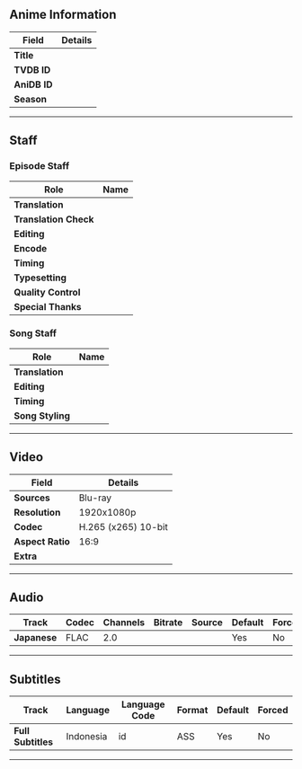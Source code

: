 <!-- [![cover][cover-art]][anidb-id] -->

## Anime Information

| Field            | Details       |
| ---------------- | ------------- |
| **Title**        |               |
| **TVDB ID**      |               |
| **AniDB ID**     |               |
| **Season**       |               |

---

## Staff

### Episode Staff

| Role                  | Name                                           |
| --------------------- | ---------------------------------------------- |
| **Translation**       |                                                |
| **Translation Check** |                                                |
| **Editing**           |                                                |
| **Encode**            |                                                |
| **Timing**            |                                                |
| **Typesetting**       |                                                |
| **Quality Control**   |                                                |
| **Special Thanks**    |                                                |

### Song Staff

| Role                  | Name                                           |
| --------------------- | ---------------------------------------------- |
| **Translation**       |                                                |
| **Editing**           |                                                |
| **Timing**            |                                                |
| **Song Styling**      |                                                |

---

## Video

| Field              | Details       |
| ------------------ | ------------- |
| **Sources**        | Blu-ray       |
| **Resolution**     | 1920x1080p    |
| **Codec**          | H.265 (x265) 10-bit |
| **Aspect Ratio**   | 16:9          |
| **Extra**          |               |

---

## Audio

| Track        | Codec | Channels | Bitrate | Source | Default | Forced |
| ------------ | ----- | -------- | ------- | ------ | ------- | ------ |
| **Japanese** | FLAC  | 2.0      |         |        | Yes     | No     |

---

## Subtitles

| Track              | Language   | Language Code | Format | Default | Forced |
| ------------------ | ---------- | ------------- | ------ | ------- | ------ |
| **Full Subtitles** | Indonesia  | id            | ASS    | Yes     | No     |

---

<!-- [cover-art]: https://cdn-eu.anidb.net/images/main/304775.jpg
[tvdb-id]: https://thetvdb.com/series/atri-my-dear-moments
[anidb-id]: https://anidb.net/anime/17635
[tvdb-order]: https://thetvdb.com/series/atri-my-dear-moments/allseasons/official
[gh]: https://github.com/pololer-project/project-template
[discord]: https://discord.gg/qefR5pXp8z
[mpv]: https://mpv.io/ -->